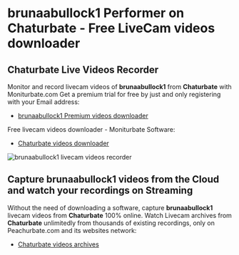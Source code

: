 # brunaabullock1 Performer on Chaturbate - Free LiveCam videos downloader

## Chaturbate Live Videos Recorder

Monitor and record livecam videos of **brunaabullock1** from **Chaturbate** with Moniturbate.com
Get a premium trial for free by just and only registering with your Email address:
* [brunaabullock1 Premium videos downloader](https://moniturbate.com/request-demo-licence-key.html)

Free livecam videos downloader - Moniturbate Software:
* [Chaturbate videos downloader](https://moniturbate.com/moniturbate-download-software.html)

![brunaabullock1 livecam videos recorder](https://peachurnet.com/templates/moniturbate-software.png)


## Capture brunaabullock1 videos from the Cloud and watch your recordings on Streaming

Without the need of downloading a software, capture **brunaabullock1** livecam videos from **Chaturbate** 100% online.
Watch Livecam archives from **Chaturbate** unlimitedly from thousands of existing recordings, only on Peachurbate.com and its websites network:
* [Chaturbate videos archives](https://peachurnet.com/)